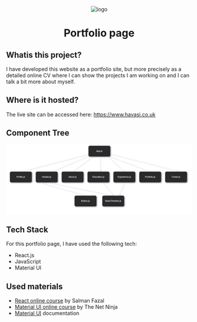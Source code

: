 <div align="center">
    <img src="https://i.ibb.co/3rvnsQg/CVicon.jpg" alt="logo" width="200"/>

<h1 align="center">Portfolio page</h1>

</div>


## Whatis this project?

I have developed this website as a portfolio site, but more precisely as a detailed online CV 
where I can show the projects I am working on and I can talk a bit more about myself. 

## Where is it hosted?

The live site can be accessed here: <a href="https://www.havasi.co.uk" target="_blank">https://www.havasi.co.uk</a>

## Component Tree

![Component tree](https://github.com/Szfinx5/portfolio-page/blob/main/src/img/componentTree.JPG)


## Tech Stack

For this portfolio page, I have used the following tech:
- React.js
- JavaScript
- Material UI



## Used materials

 - [React online course](https://www.youtube.com/c/SalmanFazal01) by Salman Fazal
- [Material UI online course](https://www.youtube.com/watch?v=0KEpWHtG10M&list=PL4cUxeGkcC9gjxLvV4VEkZ6H6H4yWuS58) by The Net Ninja
- [Material UI](https://mui.com/) documentation

 


